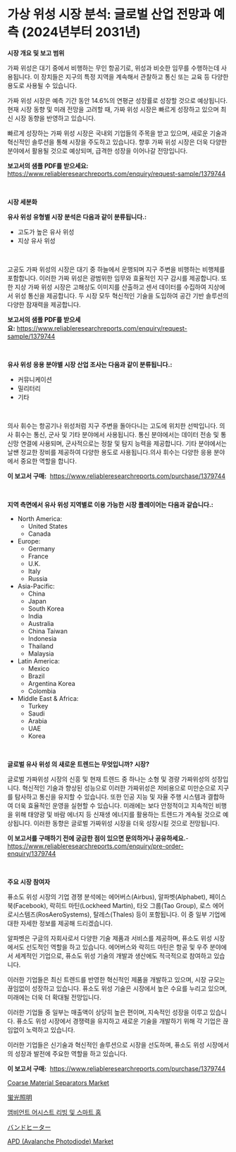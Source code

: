 <p><h1>가상 위성 시장 분석: 글로벌 산업 전망과 예측 (2024년부터 2031년)</h1></p><p><strong>시장 개요 및 보고 범위</strong></p>
<p><p>가짜 위성은 대기 중에서 비행하는 무인 항공기로, 위성과 비슷한 임무를 수행하는데 사용됩니다. 이 장치들은 지구의 특정 지역을 계속해서 관찰하고 통신 또는 교육 등 다양한 용도로 사용될 수 있습니다. </p><p>가짜 위성 시장은 예측 기간 동안 14.6%의 연평균 성장률로 성장할 것으로 예상됩니다. 현재 시장 동향 및 미래 전망을 고려할 때, 가짜 위성 시장은 빠르게 성장하고 있으며 최신 시장 동향을 반영하고 있습니다. </p><p>빠르게 성장하는 가짜 위성 시장은 국내외 기업들의 주목을 받고 있으며, 새로운 기술과 혁신적인 솔루션을 통해 시장을 주도하고 있습니다. 향후 가짜 위성 시장은 더욱 다양한 분야에서 활용될 것으로 예상되며, 급격한 성장을 이어나갈 전망입니다.</p></p>
<p><strong>보고서의 샘플 PDF를 받으세요:</strong> <a href="https://www.reliableresearchreports.com/enquiry/request-sample/1379744">https://www.reliableresearchreports.com/enquiry/request-sample/1379744</a></p>
<p>&nbsp;</p>
<p><strong>시장 세분화</strong></p>
<p><strong>유사 위성 유형별 시장 분석은 다음과 같이 분류됩니다.:</strong></p>
<p><ul><li>고도가 높은 유사 위성</li><li>지상 유사 위성</li></ul></p>
<p>&nbsp;</p>
<p><p>고공도 가짜 위성의 시장은 대기 중 하늘에서 운행되며 지구 주변을 비행하는 비행체를 포함합니다. 이러한 가짜 위성은 광범위한 임무와 효율적인 지구 감시를 제공합니다. 또한 지상 가짜 위성 시장은 고해상도 이미지를 산출하고 센서 데이터를 수집하여 지상에서 위성 통신을 제공합니다. 두 시장 모두 혁신적인 기술을 도입하여 공간 기반 솔루션의 다양한 잠재력을 제공합니다.</p></p>
<p><strong>보고서의 샘플 PDF를 받으세요:</strong>&nbsp;<a href="https://www.reliableresearchreports.com/enquiry/request-sample/1379744">https://www.reliableresearchreports.com/enquiry/request-sample/1379744</a></p>
<p>&nbsp;</p>
<p><strong> 유사 위성 응용 분야별 시장 산업 조사는 다음과 같이 분류됩니다.:</strong></p>
<p><ul><li>커뮤니케이션</li><li>밀리터리</li><li>기타</li></ul></p>
<p>&nbsp;</p>
<p><p>의사 휘수는 항공기나 위성처럼 지구 주변을 돌아다니는 고도에 위치한 선박입니다. 의사 휘수는 통신, 군사 및 기타 분야에서 사용됩니다. 통신 분야에서는 데이터 전송 및 통신망 연결에 사용되며, 군사적으로는 정찰 및 탐지 능력을 제공합니다. 기타 분야에서는 날쌘 정교한 장비를 제공하여 다양한 용도로 사용됩니다.의사 휘수는 다양한 응용 분야에서 중요한 역할을 합니다.</p></p>
<p><strong>이 보고서 구매:</strong>&nbsp; <a href="https://www.reliableresearchreports.com/purchase/1379744">https://www.reliableresearchreports.com/purchase/1379744</a></p>
<p>&nbsp;</p>
<p><strong>지역 측면에서 유사 위성 지역별로 이용 가능한 시장 플레이어는 다음과 같습니다.:</strong></p>
<p><ul>
    <li>
        North America:
        <ul>
            <li>United States</li>
            <li>Canada</li>
        </ul>
    </li>
    <li>
        Europe:
        <ul>
            <li>Germany</li>
            <li>France</li>
            <li>U.K.</li>
            <li>Italy</li>
            <li>Russia</li>
        </ul>
    </li>
    <li>
        Asia-Pacific:
        <ul>
            <li>China</li>
            <li>Japan</li>
            <li>South Korea</li>
            <li>India</li>
            <li>Australia</li>
            <li>China Taiwan</li>
            <li>Indonesia</li>
            <li>Thailand</li>
            <li>Malaysia</li>
        </ul>
    </li>
    <li>
        Latin America:
        <ul>
            <li>Mexico</li>
            <li>Brazil</li>
            <li>Argentina Korea</li>
            <li>Colombia</li>
        </ul>
    </li>
    <li>
        Middle East & Africa:
        <ul>
            <li>Turkey</li>
            <li>Saudi</li>
            <li>Arabia</li>
            <li>UAE</li>
            <li>Korea</li>
        </ul>
    </li>
    </ul></p>
<p>&nbsp;</p>
<p><strong>글로벌 유사 위성 의 새로운 트렌드는 무엇입니까? 시장?</strong></p>
<p><p>글로벌 가짜위성 시장의 신흥 및 현재 트렌드 중 하나는 소형 및 경량 가짜위성의 성장입니다. 혁신적인 기술과 향상된 성능으로 이러한 가짜위성은 저비용으로 미만순으로 지구를 탐사하고 통신을 유지할 수 있습니다. 또한 인공 지능 및 자율 주행 시스템과 결합하여 더욱 효율적인 운영을 실현할 수 있습니다. 미래에는 보다 안정적이고 지속적인 비행을 위해 태양광 및 바람 에너지 등 신재생 에너지를 활용하는 트렌드가 계속될 것으로 예상됩니다. 이러한 동향은 글로벌 가짜위성 시장을 더욱 성장시킬 것으로 전망됩니다.</p></p>
<p><strong>이 보고서를 구매하기 전에 궁금한 점이 있으면 문의하거나 공유하세요.</strong>- <a href="https://www.reliableresearchreports.com/enquiry/pre-order-enquiry/1379744">https://www.reliableresearchreports.com/enquiry/pre-order-enquiry/1379744</a></p>
<p>&nbsp;</p>
<p><strong>주요 시장 참여자</strong></p>
<p><p>퓨소도 위성 시장의 기업 경쟁 분석에는 에어버스(Airbus), 알파벳(Alphabet), 페이스북(Facebook), 락히드 마틴(Lockheed Martin), 타오 그룹(Tao Group), 로스 에어로시스템즈(RosAeroSystems), 탈레스(Thales) 등이 포함됩니다. 이 중 일부 기업에 대한 자세한 정보를 제공해 드리겠습니다.</p><p>알파벳은 구글의 자회사로서 다양한 기술 제품과 서비스를 제공하며, 퓨소도 위성 시장에서도 선도적인 역할을 하고 있습니다. 에어버스와 락히드 마틴은 항공 및 우주 분야에서 세계적인 기업으로, 퓨소도 위성 기술의 개발과 생산에도 적극적으로 참여하고 있습니다.</p><p>이러한 기업들은 최신 트렌드를 반영한 혁신적인 제품을 개발하고 있으며, 시장 규모는 끊임없이 성장하고 있습니다. 퓨소도 위성 기술은 시장에서 높은 수요를 누리고 있으며, 미래에는 더욱 더 확대될 전망입니다.</p><p>이러한 기업들 중 일부는 매출액이 상당히 높은 편이며, 지속적인 성장을 이루고 있습니다. 퓨소도 위성 시장에서 경쟁력을 유지하고 새로운 기술을 개발하기 위해 각 기업은 끊임없이 노력하고 있습니다.</p><p>이러한 기업들은 신기술과 혁신적인 솔루션으로 시장을 선도하며, 퓨소도 위성 시장에서의 성장과 발전에 주요한 역할을 하고 있습니다.</p></p>
<p><strong>이 보고서 구매:</strong>&nbsp;&nbsp;<a href="https://www.reliableresearchreports.com/purchase/1379744">https://www.reliableresearchreports.com/purchase/1379744</a></p>
<p><p><a href="https://github.com/mahnoor2003/Market-Research-Report-List-3/blob/main/coarse-material-separators-market.md">Coarse Material Separators Market</a></p><p><a href="https://github.com/mcbeesbxa270/Market-Research-Report-List-1/blob/main/2960629186834.md">蛍光照明</a></p><p><a href="https://medium.com/@sammyultyylrich9067856/%EC%A3%BC%EB%B3%80%ED%99%98%EA%B2%BD-%EB%B3%B4%EC%A1%B0-%EC%A3%BC%EA%B1%B0-%EB%B0%8F-%EC%8A%A4%EB%A7%88%ED%8A%B8-%ED%99%88-%EC%8B%9C%EC%9E%A5-%EB%B6%84%EC%84%9D-%EA%B8%80%EB%A1%9C%EB%B2%8C-%EC%82%B0%EC%97%85-%EC%A0%84%EB%A7%9D-%EB%B0%8F-%EC%98%88%EC%B8%A1-2024%EB%85%84%EB%B6%80%ED%84%B0-2031%EB%85%84-0ede946e0f26">앰비언트 어시스트 리빙 및 스마트 홈</a></p><p><a href="https://github.com/ksxzwxabcuynh011/Market-Research-Report-List-1/blob/main/5886934186833.md">バンドヒーター</a></p><p><a href="https://changeable-paste-463.notion.site/APD-Avalanche-Photodiode-Market-Offers-Provide-Insightful-Data-for-the-Time-Period-from-2024-to-20-2a3332058a2e491dbaae453289f3c595">APD (Avalanche Photodiode) Market</a></p></p>
